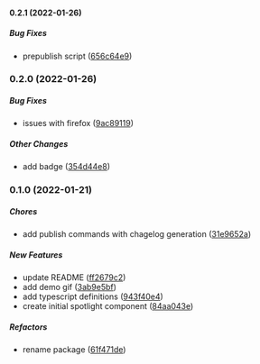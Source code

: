 #### 0.2.1 (2022-01-26)

##### Bug Fixes

*  prepublish script ([656c64e9](https://github.com/Smile-SA/spotlight-vue/commit/656c64e91636e58a476b6159779a167eb7518faf))

### 0.2.0 (2022-01-26)

##### Bug Fixes

*  issues with firefox ([9ac89119](https://github.com/Smile-SA/spotlight-vue/commit/9ac89119f17b5d4a458c5b15a0f2229cc0ddaffa))

##### Other Changes

*  add badge ([354d44e8](https://github.com/Smile-SA/spotlight-vue/commit/354d44e8dfa192de183be2e2300804a774f21c83))

### 0.1.0 (2022-01-21)

##### Chores

*  add publish commands with chagelog generation ([31e9652a](https://github.com/Smile-SA/spotlight-vue/commit/31e9652a28e164532af823d927f302699b8542e2))

##### New Features

*  update README ([ff2679c2](https://github.com/Smile-SA/spotlight-vue/commit/ff2679c20e677884ed875f844fe99f9eb26342a8))
*  add demo gif ([3ab9e5bf](https://github.com/Smile-SA/spotlight-vue/commit/3ab9e5bf5b53115f555e66395e45f6c3fee11793))
*  add typescript definitions ([943f40e4](https://github.com/Smile-SA/spotlight-vue/commit/943f40e4976fe0980991ddf282d1881585ea7b33))
*  create initial spotlight component ([84aa043e](https://github.com/Smile-SA/spotlight-vue/commit/84aa043e8c03cc65e41eeab8c9db53fed75ea139))

##### Refactors

*  rename package ([61f471de](https://github.com/Smile-SA/spotlight-vue/commit/61f471de4ea1f081a543dda161e1e4ff0ec9eb35))

